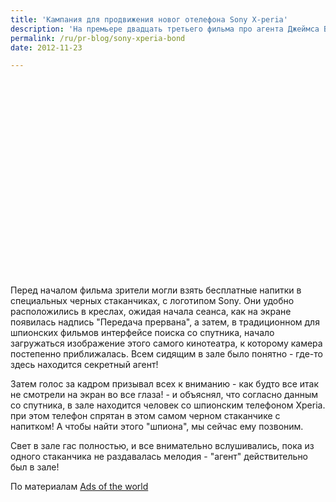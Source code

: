 ```yaml
---
title: 'Кампания для продвижения новог отелефона Sony X-peria'
description: 'На премьере двадцать третьего фильма про агента Джеймса Бонда, "Координаты Скайфолл", Sony очень оригинальным образом продвигала свою новую модель телефона X-Peria Acro S. Этот водонепроницаемый телефон выполнен в стиле "секретного агента", и агентство CP+B, США, решило воспользоваться этими чертами для продвижения.'
permalink: /ru/pr-blog/sony-xperia-bond
date: 2012-11-23

---
```


<object width="560" height="315"><param name="movie" value="http://www.youtube.com/v/Yg8aYw-ODyk?version=3&amp;hl=ru_RU"><param name="allowFullScreen" value="true"><param name="allowscriptaccess" value="always"><embed src="http://www.youtube.com/v/Yg8aYw-ODyk?version=3&amp;hl=ru_RU" type="application/x-shockwave-flash" width="560" height="315" allowscriptaccess="always" allowfullscreen="true"></embed></object>

Перед началом фильма зрители могли взять бесплатные напитки в специальных черных стаканчиках, с логотипом Sony. Они удобно расположились в креслах, ожидая начала сеанса, как на экране появилась надпись "Передача прервана", а затем, в традиционном для шпионских фильмов интерфейсе поиска со спутника, начало загружаться изображение этого самого кинотеатра, к которому камера постепенно приближалась. Всем сидящим в зале было понятно - где-то здесь находится секретный агент!

Затем голос за кадром призывал всех к вниманию - как будто все итак не смотрели на экран во все глаза! - и объяснял, что согласно данным со спутника, в зале находится человек со шпионским телефоном Xperia. при этом телефон спрятан в этом самом черном стаканчике с напитком! А чтобы найти этого "шпиона", мы сейчас ему позвоним.

Свет в зале гас полностью, и все внимательно вслушивались, пока из одного стаканчика не раздавалась мелодия - "агент" действительно был в зале!

По материалам <a href="http://adsoftheworld.com/media/ambient/sony_xperia_soda_stunt">Ads of the world</a>

